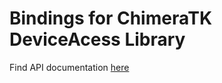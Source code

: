 # Bindings for ChimeraTK DeviceAcess Library
Find API documentation [here](https://chimeratk.github.io/ChimeraTK-DeviceAccess-PythonBindings/head/html)
